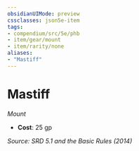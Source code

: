 ```yaml
---
obsidianUIMode: preview
cssclasses: json5e-item
tags:
- compendium/src/5e/phb
- item/gear/mount
- item/rarity/none
aliases: 
- "Mastiff"
---
```

# Mastiff
*Mount*  

- **Cost**: 25 gp

*Source: SRD 5.1 and the Basic Rules (2014)*